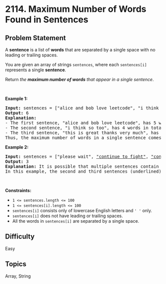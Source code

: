 # 2114. Maximum Number of Words Found in Sentences

## Problem Statement
<p>A <strong>sentence</strong> is a list of <strong>words</strong> that are separated by a single space&nbsp;with no leading or trailing spaces.</p>

<p>You are given an array of strings <code>sentences</code>, where each <code>sentences[i]</code> represents a single <strong>sentence</strong>.</p>

<p>Return <em>the <strong>maximum number of words</strong> that appear in a single sentence</em>.</p>

<p>&nbsp;</p>
<p><strong class="example">Example 1:</strong></p>

<pre>
<strong>Input:</strong> sentences = [&quot;alice and bob love leetcode&quot;, &quot;i think so too&quot;, <u>&quot;this is great thanks very much&quot;</u>]
<strong>Output:</strong> 6
<strong>Explanation:</strong> 
- The first sentence, &quot;alice and bob love leetcode&quot;, has 5 words in total.
- The second sentence, &quot;i think so too&quot;, has 4 words in total.
- The third sentence, &quot;this is great thanks very much&quot;, has 6 words in total.
Thus, the maximum number of words in a single sentence comes from the third sentence, which has 6 words.
</pre>

<p><strong class="example">Example 2:</strong></p>

<pre>
<strong>Input:</strong> sentences = [&quot;please wait&quot;, <u>&quot;continue to fight&quot;</u>, <u>&quot;continue to win&quot;</u>]
<strong>Output:</strong> 3
<strong>Explanation:</strong> It is possible that multiple sentences contain the same number of words. 
In this example, the second and third sentences (underlined) have the same number of words.
</pre>

<p>&nbsp;</p>
<p><strong>Constraints:</strong></p>

<ul>
	<li><code>1 &lt;= sentences.length &lt;= 100</code></li>
	<li><code>1 &lt;= sentences[i].length &lt;= 100</code></li>
	<li><code>sentences[i]</code> consists only of lowercase English letters and <code>&#39; &#39;</code> only.</li>
	<li><code>sentences[i]</code> does not have leading or trailing spaces.</li>
	<li>All the words in <code>sentences[i]</code> are separated by a single space.</li>
</ul>


## Difficulty
Easy

## Topics
Array, String
